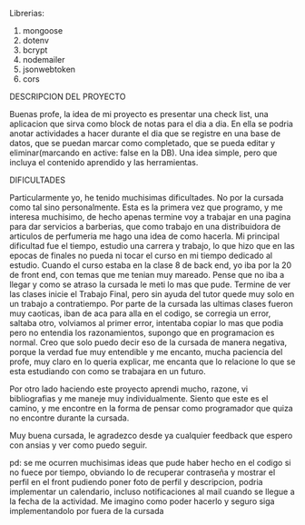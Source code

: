 Librerias: 
1. mongoose
2. dotenv
3. bcrypt
4. nodemailer
5. jsonwebtoken
6. cors

DESCRIPCION DEL PROYECTO 

Buenas profe, la idea de mi proyecto es presentar una check list, una aplicacion que sirva como block de notas para el dia a dia. En ella se podria anotar actividades a hacer durante el dia que se registre en una base de datos, que se puedan marcar como completado, que se pueda editar y eliminar(marcando en active: false en la DB). Una idea simple, pero que incluya el contenido aprendido y las herramientas.

DIFICULTADES

Particularmente yo, he tenido muchisimas dificultades. No por la cursada como tal sino personalmente. Esta es la primera vez que programo, y me interesa muchisimo, de hecho apenas termine voy a trabajar en una pagina para dar servicios a barberias, que como trabajo en una distribuidora de articulos de perfumeria me hago una idea de como hacerla. Mi principal dificultad fue el tiempo, estudio una carrera y trabajo, lo que hizo que en las epocas de finales no pueda ni tocar el curso en mi tiempo dedicado al estudio. Cuando el curso estaba en la clase 8 de back end, yo iba por la 20 de front end, con temas que me tenian muy mareado. Pense que no iba a llegar y como se atraso la cursada le meti lo mas que pude. Termine de ver las clases inicie el Trabajo Final, pero sin ayuda del tutor quede muy solo en un trabajo a contratiempo. Por parte de la cursada las ultimas clases fueron muy caoticas, iban de aca para alla en el codigo, se corregia un error, saltaba otro, volviamos al primer error, intentaba copiar lo mas que podia pero no entendia los razonamientos, supongo que en programacion es normal. Creo que solo puedo decir eso de la cursada de manera negativa, porque la verdad fue muy entendible y me encanto, mucha paciencia del profe, muy claro en lo queria explicar, me encanta que lo relacione lo que se esta estudiando con como se trabajara en un futuro.

Por otro lado haciendo este proyecto aprendi mucho, razone, vi bibliografias y me maneje muy individualmente. Siento que este es el camino, y me encontre en la forma de pensar como programador que quiza no encontre durante la cursada.

Muy buena cursada, le agradezco desde ya cualquier feedback que espero con ansias y ver como puedo seguir.

pd: se me ocurren muchisimas ideas que pude haber hecho en el codigo si no fuece por tiempo, obviando lo de recuperar contraseña y mostrar el perfil en el front pudiendo poner foto de perfil y descripcion, podria implementar un calendario, incluso notificaciones al mail cuando se llegue a la fecha de la actividad. Me imagino como poder hacerlo y seguro siga implementandolo por fuera de la cursada